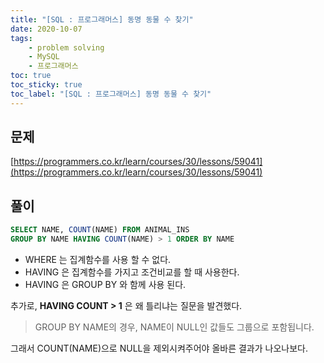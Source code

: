 ```yaml
---
title: "[SQL : 프로그래머스] 동명 동물 수 찾기"
date: 2020-10-07
tags:
    - problem solving
    - MySQL
    - 프로그래머스
toc: true
toc_sticky: true
toc_label: "[SQL : 프로그래머스] 동명 동물 수 찾기"
---
```

## 문제
[https://programmers.co.kr/learn/courses/30/lessons/59041](https://programmers.co.kr/learn/courses/30/lessons/59041)
## 풀이
```sql
SELECT NAME, COUNT(NAME) FROM ANIMAL_INS
GROUP BY NAME HAVING COUNT(NAME) > 1 ORDER BY NAME
```
- WHERE 는 집계함수를 사용 할 수 없다.
- HAVING 은 집계함수를 가지고 조건비교를 할 때 사용한다.
- HAVING 은 GROUP BY 와 함께 사용 된다.

추가로, **HAVING COUNT > 1** 은 왜 틀리냐는 질문을 발견했다.  

> GROUP BY NAME의 경우, NAME이 NULL인 값들도 그룹으로 포함됩니다.

그래서 COUNT(NAME)으로 NULL을 제외시켜주어야 올바른 결과가 나오나보다.